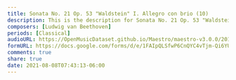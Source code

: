 ```yaml
---
title: Sonata No. 21 Op. 53 "Waldstein" I. Allegro con brio (10)
description: This is the description for Sonata No. 21 Op. 53 "Waldstein" I. Allegro con brio by Ludwig van Beethoven
composers: [Ludwig van Beethoven]
periods: [Classical]
audioURL: https://OpenMusicDataset.github.io/Maestro/maestro-v3.0.0/2017/MIDI-Unprocessed_043_PIANO043_MID--AUDIO-split_07-06-17_Piano-e_1-03_wav--2.midi
formURL: https://docs.google.com/forms/d/e/1FAIpQLSfwP6CnQYC4vTjm-Qi6YU6Qc3lmlJddMb8ql7nwrPLwXodnnA/viewform
comments: true
share: true
date: 2021-08-08T07:43:13-06:00
---
```

